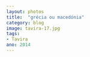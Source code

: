 ```yaml
---
layout: photos
title:  "grécia ou macedónia"
category: blog
image: tavira-17.jpg
tags:
- Tavira
ano: 2014
---
```




